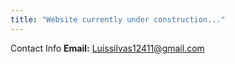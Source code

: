 ```yaml
---
title: "Website currently under construction..."
---
```


Contact Info
**Email:** Luissilvas12411@gmail.com
